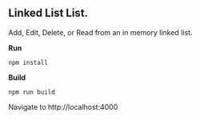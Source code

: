 ## Linked List List.

Add, Edit, Delete, or Read from an in memory linked list. 

**Run**

```
npm install

```

**Build**

```
npm run build

```

Navigate to http://localhost:4000
